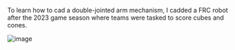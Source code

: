 To learn how to cad a double-jointed arm mechanism, I cadded a FRC robot after the 2023 game season where teams were tasked to score cubes and cones.

![image](https://github.com/user-attachments/assets/aff64288-b412-473a-b0e7-77d89e37e8a6)
